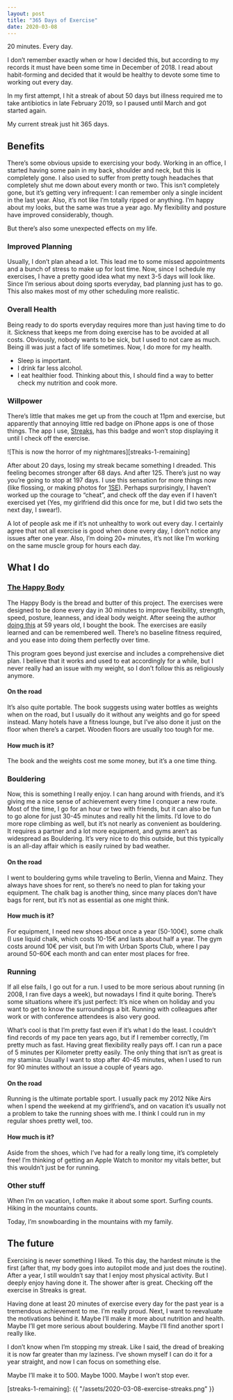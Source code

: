 ```yaml
---
layout: post
title: "365 Days of Exercise"
date: 2020-03-08
---
```


20 minutes. Every day.

I don’t remember exactly when or how I decided this, but according to my records it must have been some time in December of 2018. I read about habit-forming and decided that it would be healthy to devote some time to working out every day.

In my first attempt, I hit a streak of about 50 days but illness required me to take antibiotics in late February 2019, so I paused until March and got started again.

My current streak just hit 365 days.

## Benefits

There’s some obvious upside to exercising your body. Working in an office, I started having some pain in my back, shoulder and neck, but this is completely gone. I also used to suffer from pretty tough headaches that completely shut me down about every month or two. This isn’t completely gone, but it’s getting very infrequent: I can remember only a single incident in the last year.
Also, it’s not like I’m totally ripped or anything. I’m happy about my looks, but the same was true a year ago. My flexibility and posture have improved considerably, though.

But there’s also some unexpected effects on my life.

### Improved Planning

Usually, I don’t plan ahead a lot. This lead me to some missed appointments and a bunch of stress to make up for lost time. Now, since I schedule my exercises, I have a pretty good idea what my next 3-5 days will look like. Since I’m serious about doing sports everyday, bad planning just has to go. This also makes most of my other scheduling more realistic.

### Overall Health

Being ready to do sports everyday requires more than just having time to do it. Sickness that keeps me from doing exercise has to be avoided at all costs. Obviously, nobody wants to be sick, but I used to not care as much. Being ill was just a fact of life sometimes. Now, I do more for my health.
* Sleep is important.
* I drink far less alcohol.
* I eat healthier food.
Thinking about this, I should find a way to better check my nutrition and cook more.

### Willpower

There’s little that makes me get up from the couch at 11pm and exercise, but apparently that annoying little red badge on iPhone apps is one of those things. The app I use, [Streaks][streaks], has this badge and won’t stop displaying it until I check off the exercise.

![This is now the horror of my nightmares][streaks-1-remaining]

After about 20 days, losing my streak became something I dreaded. This feeling becomes stronger after 68 days. And after 125. There’s just no way you’re going to stop at 197 days.
I use this sensation for more things now (like flossing, or making photos for [1SE](https://1se.co)).
Perhaps surprisingly, I haven’t worked up the courage to “cheat”, and check off the day even if I haven’t exercised yet (Yes, my girlfriend did this once for me, but I did two sets the next day, I swear!).

A lot of people ask me if it’s not unhealthy to work out every day. I certainly agree that not all exercise is good when done every day, I don’t notice any issues after one year. Also, I’m doing 20+ minutes, it’s not like I’m working on the same muscle group for hours each day.

## What I do

### [The Happy Body](https://thehappybody.com)

The Happy Body is the bread and butter of this project. The exercises were designed to be done every day in 30 minutes to improve flexibility, strength, speed, posture, leanness, and ideal body weight.
After seeing the author [doing this](https://www.youtube.com/watch?v=IGFXJXg2Ins) at 59 years old, I bought the book. The exercises are easily learned and can be remembered well. There’s no baseline fitness required, and you ease into doing them perfectly over time.

This program goes beyond just exercise and includes a comprehensive diet plan. I believe that it works and used to eat accordingly for a while, but I never really had an issue with my weight, so I don’t follow this as religiously anymore.

#### On the road
It’s also quite portable. The book suggests using water bottles as weights when on the road, but I usually do it without any weights and go for speed instead. Many hotels have a fitness lounge, but I’ve also done it just on the floor when there’s a carpet. Wooden floors are usually too tough for me.

#### How much is it?
The book and the weights cost me some money, but it’s a one time thing.

### Bouldering

Now, this is something I really enjoy. I can hang around with friends, and it’s giving me a nice sense of achievement every time I conquer a new route. Most of the time, I go for an hour or two with friends, but it can also be fun to go alone for just 30-45 minutes and really hit the limits.
I’d love to do more rope climbing as well, but it’s not nearly as convenient as bouldering. It requires a partner and a lot more equipment, and gyms aren’t as widespread as Bouldering. It’s very nice to do this outside, but this typically is an all-day affair which is easily ruined by bad weather.

#### On the road
I went to bouldering gyms while traveling to Berlin, Vienna and Mainz. They always have shoes for rent, so there’s no need to plan for taking your equipment. The chalk bag is another thing, since many places don’t have bags for rent, but it’s not as essential as one might think.

#### How much is it?
For equipment, I need new shoes about once a year (50-100€), some chalk (I use liquid chalk, which costs 10-15€ and lasts about half a year.
The gym costs around 10€ per visit, but I’m with Urban Sports Club, where I pay around 50-60€ each month and can enter most places for free.

### Running

If all else fails, I go out for a run. I used to be more serious about running (in 2008, I ran five days a week), but nowadays I find it quite boring. There’s some situations where it’s just perfect: It’s nice when on holiday and you want to get to know the surroundings a bit. Running with colleagues after work or with conference attendees is also very good.

What’s cool is that I’m pretty fast even if it’s what I do the least. I couldn’t find records of my pace ten years ago, but if I remember correctly, I’m pretty much as fast. Having great flexibility really pays off. I can run a pace of 5 minutes per Kilometer pretty easily. The only thing that isn’t as great is my stamina: Usually I want to stop after 40-45 minutes, when I used to run for 90 minutes without an issue a couple of years ago.

#### On the road
Running is the ultimate portable sport. I usually pack my 2012 Nike Airs when I spend the weekend at my girlfriend’s, and on vacation it’s usually not a problem to take the running shoes with me. I think I could run in my regular shoes pretty well, too.

#### How much is it?
Aside from the shoes, which I’ve had for a really long time, it’s completely free! I’m thinking of getting an Apple Watch to monitor my vitals better, but this wouldn’t just be for running.

### Other stuff

When I’m on vacation, I often make it about some sport. Surfing counts. Hiking in the mountains counts.

Today, I’m snowboarding in the mountains with my family.

## The future

Exercising is never something I liked. To this day, the hardest minute is the first (after that, my body goes into autopilot mode and just does the routine). After a year, I still wouldn’t say that I enjoy most physical activity. But I deeply enjoy having done it. The shower after is great. Checking off the exercise in Streaks is great.

Having done at least 20 minutes of exercise every day for the past year is a tremendous achievement to me. I’m really proud.
Next, I want to reevaluate the motivations behind it. Maybe I’ll make it more about nutrition and health. Maybe I’ll get more serious about bouldering. Maybe I’ll find another sport I really like.

I don’t know when I’m stopping my streak. Like I said, the dread of breaking it is now far greater than my laziness. I’ve shown myself I can do it for a year straight, and now I can focus on something else.

Maybe I’ll make it to 500.
Maybe 1000.
Maybe I won’t stop ever.

[streaks]: https://apps.apple.com/de/app/streaks/id963034692
[streaks-1-remaining]: {{ "/assets/2020-03-08-exercise-streaks.png" }}
